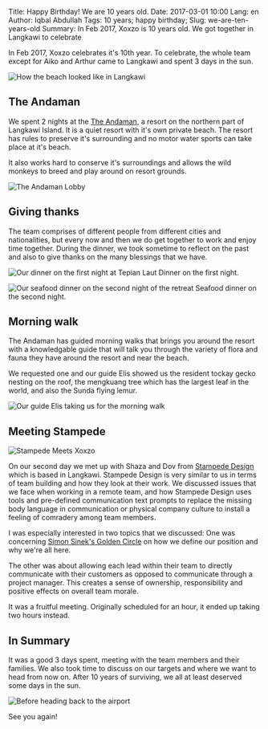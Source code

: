 Title: Happy Birthday! We are 10 years old.
Date: 2017-03-01 10:00
Lang: en
Author: Iqbal Abdullah
Tags: 10 years; happy birthday;
Slug: we-are-ten-years-old
Summary: In Feb 2017, Xoxzo is 10 years old. We got together in Langkawi to celebrate

In Feb 2017, Xoxzo celebrates it's 10th year. To celebrate, the whole team
except for Aiko and Arthur came to Langkawi and spent 3 days in the sun.

![How the beach looked like in
Langkawi]({filename}/images/company-retreat-10th/beach.jpg)

The Andaman
-------------------------------------------------
We spent 2 nights at the [The Andaman](http://www.theandaman.com/), a resort on the 
northern part of Langkawi Island. It is a quiet resort with it's own private beach. 
The resort has rules to preserve it's surrounding and no motor water sports can take 
place at it's beach.

It also works hard to conserve it's surroundings and allows the wild monkeys to
breed and play around on resort grounds.

![The Andaman Lobby]({filename}/images/company-retreat-10th/the-andaman-lobby.jpg)

Giving thanks
-------------------------------------------------
The team comprises of different people from different cities and nationalities, 
but every now and then we do get together to work and enjoy time together. During the 
dinner, we took sometime to reflect on the past and also to give 
thanks on the many blessings that we have. 

![Our dinner on the first night at Tepian Laut]({filename}/images/company-retreat-10th/tl-dinner.jpg)
Dinner on the first night.

![Our seafood dinner on the second night of the
retreat]({filename}/images/company-retreat-10th/jala-dinner-cat.jpg)
Seafood dinner on the second night.

Morning walk
-------------------------------------------------
The Andaman has guided morning walks that brings you around the resort with a
knowledgable guide that will talk you through the variety of flora and fauna
they have around the resort and near the beach. 

We requested one and our guide Elis showed us the resident tockay gecko nesting
on the roof, the mengkuang tree which has the largest leaf in the world, and
also the Sunda flying lemur.

![Our guide Elis taking us for the morning
walk]({filename}/images/company-retreat-10th/morning-walk.jpg)


Meeting Stampede
-------------------------------------------------
![Stampede Meets Xoxzo]({filename}/images/company-retreat-10th/stampede-xoxzo.jpg)

On our second day we met up with Shaza and Dov from [Stampede
Design](http://www.stampede-design.com/work.php) which is
based in Langkawi. Stampede Design is very similar to us in terms of team
building and how they look at their work. We discussed issues that we face when
working in a remote team, and how Stampede Design uses tools and pre-defined
communication text prompts to replace the missing body language in communication 
or physical company culture to install a feeling of comradery among team members.

I was especially interested in two topics that we discussed: One was concerning
[Simon Sinek's Golden
Circle](https://www.ted.com/talks/simon_sinek_how_great_leaders_inspire_action)
on how we define our position and why we're all here. 

The other was about allowing each lead within their team to directly communicate with their
customers as opposed to communicate through a project manager. This creates a
sense of ownership, responsibility and positive effects on overall team morale.

It was a fruitful meeting. Originally scheduled for an hour, it ended up taking two hours
instead.

In Summary
-------------------------------------------------
It was a good 3 days spent, meeting with the team members and their families. We
also took time to discuss on our targets and where we want to head from now on.
After 10 years of surviving, we all at least deserved some days in the sun.

![Before heading back to the airport]({filename}/images/company-retreat-10th/group-photo.jpg)

See you again!


